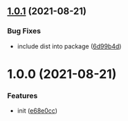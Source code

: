 ## [1.0.1](https://github.com/entwico/grpc-node-oauth2/compare/v1.0.0...v1.0.1) (2021-08-21)


### Bug Fixes

* include dist into package ([6d99b4d](https://github.com/entwico/grpc-node-oauth2/commit/6d99b4dcba7c383470f6828deb6cd07c276ce030))

# 1.0.0 (2021-08-21)


### Features

* init ([e68e0cc](https://github.com/entwico/grpc-node-oauth2/commit/e68e0ccbc84c33d1ff12c217a76dd71026f24cbf))
